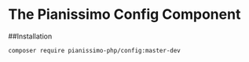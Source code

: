 # The Pianissimo Config Component

##Installation
```
composer require pianissimo-php/config:master-dev
```
